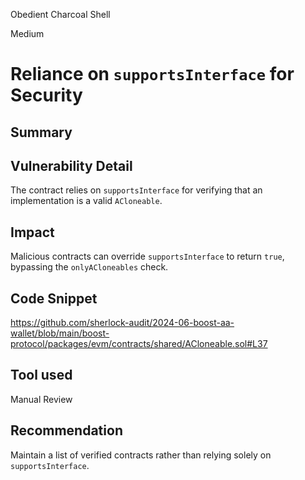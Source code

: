 Obedient Charcoal Shell

Medium

# Reliance on `supportsInterface` for Security

## Summary

## Vulnerability Detail

The contract relies on `supportsInterface` for verifying that an implementation is a valid `ACloneable`.

## Impact

Malicious contracts can override `supportsInterface` to return `true`, bypassing the `onlyACloneables` check.

## Code Snippet

https://github.com/sherlock-audit/2024-06-boost-aa-wallet/blob/main/boost-protocol/packages/evm/contracts/shared/ACloneable.sol#L37

## Tool used

Manual Review

## Recommendation
Maintain a list of verified contracts rather than relying solely on `supportsInterface`.